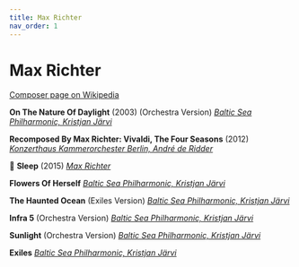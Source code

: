 ```yaml
---
title: Max Richter
nav_order: 1
---
```


# Max Richter

[Composer page on Wikipedia](https://en.wikipedia.org/wiki/Max_Richter)

**On The Nature Of Daylight** (2003) (Orchestra Version) [*Baltic Sea Philharmonic, Kristjan Järvi*](http://www.tidal.com/track/192633962)

**Recomposed By Max Richter: Vivaldi, The Four Seasons** (2012) [*Konzerthaus Kammerorchester Berlin, André de Ridder*](http://www.tidal.com/track/77696842)

💎 **Sleep** (2015) [*Max Richter*](https://tidal.com/browse/track/85963399)

**Flowers Of Herself** [*Baltic Sea Philharmonic, Kristjan Järvi*](http://www.tidal.com/track/192633961)

**The Haunted Ocean** (Exiles Version) [*Baltic Sea Philharmonic, Kristjan Järvi*](http://www.tidal.com/track/192633963)

**Infra 5** (Orchestra Version) [*Baltic Sea Philharmonic, Kristjan Järvi*](http://www.tidal.com/track/192633964)

**Sunlight** (Orchestra Version) [*Baltic Sea Philharmonic, Kristjan Järvi*](http://www.tidal.com/track/192633965)

**Exiles** [*Baltic Sea Philharmonic, Kristjan Järvi*](http://www.tidal.com/track/192633966)

